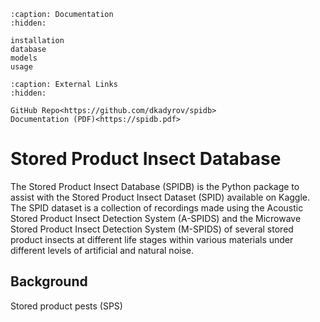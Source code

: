 ```{toctree}
:caption: Documentation
:hidden:

installation
database
models
usage
```

```{toctree} 
:caption: External Links
:hidden:

GitHub Repo<https://github.com/dkadyrov/spidb>
Documentation (PDF)<https://spidb.pdf>
```


# Stored Product Insect Database

The Stored Product Insect Database (SPIDB) is the Python package to assist with the Stored Product Insect Dataset (SPID) available on Kaggle. The SPID dataset is a collection of recordings made using the Acoustic Stored Product Insect Detection System (A-SPIDS) and the Microwave Stored Product Insect Detection System (M-SPIDS) of several stored product insects at different life stages within various materials under different levels of artificial and natural noise. 

## Background

Stored product pests (SPS) 
